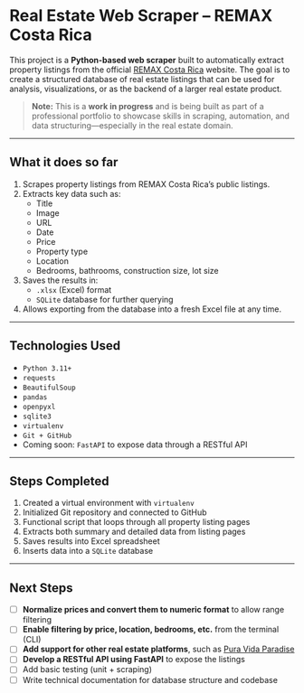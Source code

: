 # Real Estate Web Scraper – REMAX Costa Rica

This project is a **Python-based web scraper** built to automatically extract property listings from the official [REMAX Costa Rica](https://www.remax-costa-rica.com/) website. The goal is to create a structured database of real estate listings that can be used for analysis, visualizations, or as the backend of a larger real estate product.

> **Note:** This is a **work in progress** and is being built as part of a professional portfolio to showcase skills in scraping, automation, and data structuring—especially in the real estate domain.

---

## What it does so far

1. Scrapes property listings from REMAX Costa Rica’s public listings.
2. Extracts key data such as:
   - Title
   - Image
   - URL
   - Date
   - Price
   - Property type
   - Location
   - Bedrooms, bathrooms, construction size, lot size
3. Saves the results in:
   - `.xlsx` (Excel) format
   - `SQLite` database for further querying
4. Allows exporting from the database into a fresh Excel file at any time.

---

## Technologies Used

- `Python 3.11+`
- `requests`
- `BeautifulSoup`
- `pandas`
- `openpyxl`
- `sqlite3`
- `virtualenv`
- `Git + GitHub`
- Coming soon: `FastAPI` to expose data through a RESTful API

---

## Steps Completed

1. Created a virtual environment with `virtualenv`
2. Initialized Git repository and connected to GitHub
3. Functional script that loops through all property listing pages
4. Extracts both summary and detailed data from listing pages
5. Saves results into Excel spreadsheet
6. Inserts data into a `SQLite` database

---

## Next Steps

- [ ] **Normalize prices and convert them to numeric format** to allow range filtering
- [ ] **Enable filtering by price, location, bedrooms, etc.** from the terminal (CLI)
- [ ] **Add support for other real estate platforms**, such as [Pura Vida Paradise](https://www.puravidaparadise.com/)
- [ ] **Develop a RESTful API using FastAPI** to expose the listings
- [ ] Add basic testing (unit + scraping)
- [ ] Write technical documentation for database structure and codebase

